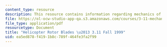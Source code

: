 ```yaml
---
content_type: resource
description: This resource contains information regarding mechanics of materials.
file: https://ol-ocw-studio-app-qa.s3.amazonaws.com/courses/3-11-mechanics-of-materials-fall-1999/ea5ed878f4191b8c789f464fe3fa2f99_MIT3_11F99_blades.pdf
file_type: application/pdf
resourcetype: Document
title: "Helicopter Rotor Blades \u2013 3.11 Fall 1999"
uid: ea5ed878-f419-1b8c-789f-464fe3fa2f99
---
```

